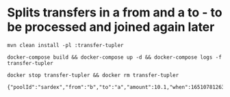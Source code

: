 # Splits transfers in a from and a to - to be processed and joined again later

```
mvn clean install -pl :transfer-tupler

docker-compose build && docker-compose up -d && docker-compose logs -f transfer-tupler

docker stop transfer-tupler && docker rm transfer-tupler
```


```
{"poolId":"sardex","from":"b","to":"a","amount":10.1,"when":1651078126344}
```

